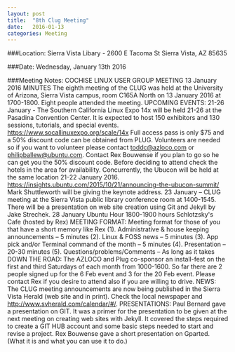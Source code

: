 ```yaml
---
layout: post
title:  "8th Clug Meeting"
date:   2016-01-13
categories: Meeting
---
```

###Location: Sierra Vista Libary - 2600 E Tacoma St Sierra Vista, AZ 85635

###Date: Wednesday, January 13th 2016

###Meeting Notes:
COCHISE LINUX USER GROUP MEETING 13 January 2016 MINUTES
	The eighth meeting of the CLUG was held at the University of Arizona, Sierra Vista campus, room C165A North on 13 January 2016 at 1700-1800.  Eight people attended the meeting. 
UPCOMING EVENTS:
	21-26 January - The Southern California Linux Expo 14x will be held 21-26 at the Pasadina Convention Center. It is expected to host 150 exhibitors and 130 sessions, tutorials, and special events. https://www.socallinuxexpo.org/scale/14x Full access pass is only $75 and a 50% discount code can be obtained from PLUG. Volunteers are needed so if you want to volunteer please contact toddc@azloco.com or philipballew@ubuntu.com.  Contact Rex Bouwense if you plan to go so he can get you the 50% discount code.  Before deciding to attend check the hotels in the area for availability.
Concurrently, the Ubucon will be held at the same location 21-22 January 2016. https://insights.ubuntu.com/2015/10/21/announcing-the-ubucon-summit/ Mark Shuttleworth will be giving the keynote address.
	23 January – CLUG meeting at the Sierra Vista public library conference room at 1400-1545.  There will be a presentation on web site creation using Git and Jekyll by Jake Strechek.
	28 January Ubuntu Hour 1800-1900 hours  Schlotzsky's Cafe (hosted by Rex)
MEETING FORMAT:
Meeting format for those of you that have a short memory like Rex
	(1).  Administrative & house keeping announcements – 5 minutes
	(2).  Linux & FOSS news – 5 minutes
	(3).  App pick and/or Terminal command of the month – 5 minutes
	(4).  Presentation – 20-30 minutes
	(5).  Questions/problems/Comments – As long as it takes
DOWN THE ROAD:
	The AZLOCO and Plug co-sponsor an install-fest on the first and third Saturdays of each month from 1000-1600.  So far there are 2 people signed up for the 6 Feb event and 3 for the 20 Feb event.  Please contact Rex if you desire to attend also if you are willing to drive.
NEWS:
	The CLUG meeting announcements are now being published in the Sierra Vista Herald (web site and in print).  Check the local newspaper and http://www.svherald.com/calendar/#/.
PRESENTATIONS:
	Paul Bernard gave a presentation on GIT.  It was a primer for the presentation to be given at the next meeting on creating web sites with Jekyll. It covered the steps required to create a GIT HUB account and some basic steps needed to start and revise a project.
	Rex Bouwense gave a short presentation on Gparted. (What it is and what you can use it to do.)
